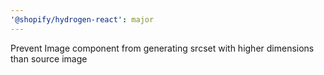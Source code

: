 ```yaml
---
'@shopify/hydrogen-react': major
---
```


Prevent Image component from generating srcset with higher dimensions than source image
